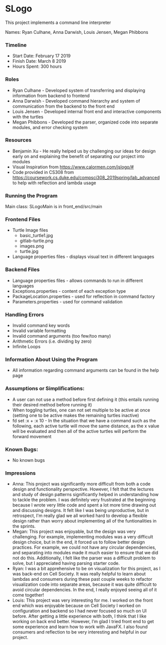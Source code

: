 SLogo
====

This project implements a command line interpreter

Names: Ryan Culhane, Anna Darwish, Louis Jensen, Megan Phibbons

### Timeline

* Start Date: February 17 2019
* Finish Date: March 8 2019
* Hours Spent: 300 hours

### Roles

* Ryan Culhane - Developed system of transferring and displaying information from backend to frontend
* Anna Darwish - Developed command hierarchy and system of communication from the backend to the front end
* Louis Jensen - Developed internal front end and interactive components with the turtles
* Megan Phibbons - Developed the parser, organized code into separate modules, and error checking system


### Resources 

* Benjamin Xu - He really helped us by challenging our ideas for design early on and explaining the benefit of separating our project into modules
* Visual Inspiration from https://www.calormen.com/jslogo/#
* Code provided in CS308 from https://coursework.cs.duke.edu/compsci308_2019spring/lab_advanced to help with reflection and lambda usage

### Running the Program

Main class: SLogoMain is in front_end/src/main

### Frontend Files

* Turtle Image files
    * basic_turtle1.jpg
    * gitlab-turtle.png
    * images.png
    * turtle.jpg
* Language properties files - displays visual text in different languages
    

### Backend Files

* Language properties files - allows commands to run in different languages
* Exceptions.properties - content of each exception type
* PackageLocation.properties - used for reflection in command factory
* Parameters.properties - used for command validation


### Handling Errors

* Invalid command key words
* Invalid variable formatting
* Invalid command arguments (too few/too many)
* Arithmetic Errors (i.e. dividing by zero)
* Infinite Loops

### Information About Using the Program

* All information regarding command arguments can be found in the help page

### Assumptions or Simplifications:

* A user can not use a method before first defining it (this entails running their desired method before running it)
* When toggling turtles, one can not set multiple to be active at once (setting one to be active makes the remaining turtles inactive)
* fd set :x + :x 10 - In the situation that we have a command such as the following, each active turtle will move the same distance, as the x value
 will be evaluated and then all of the active turtles will perform the forward movement

### Known Bugs:

* No known bugs

### Impressions

* Anna: This project was significantly more difficult from both a code design and functionality perspective. However, I felt 
 that the lectures and study of design patterns significantly helped in understanding how to tackle the problem. I was definitely very 
 frustrated at the beginning because I wrote very little code and spent a lot more time drawing out and discussing designs. 
 It felt like I was being unproductive, but in retrospect, I'm really glad we all worked hard to develop a flexible design rather 
 than worry about implementing all of the funtionalities in the sprints.
* Megan: This project was enjoyable, but the design was very challenging. For example, implementing modules was a very difficult 
  design choice, but in the end, it forced us to follow better design practices. For example, we could not have any 
  circular dependencies, and separating into modules made it much easier to ensure that we did not do this. Additionally, I 
  felt like the parser was a difficult problem to solve, but I appreciated  having parsing starter code. 
* Ryan: I was a bit apprehensive to be on visualization for this project, as I was back-end on Cell Society. It was really helpful 
  to learn about lambdas and consumers during these past couple weeks to refactor visualization code into separate areas, 
  because it was quite difficult to avoid circular dependencies. In the end, I really enjoyed seeing all of it come together!
* Louis: This project was very interesting for me. I worked on the front end which was enjoyable because on Cell Society I worked on 
  configuration and backend so I had never focused so much on UI before. After getting a little experience with both, I think that I 
  like working on back end better. However, I’m glad I tried front end to get some experience and learn how to work with JavaFX. I also 
  found consumers and reflection to be very interesting and helpful in our project.
